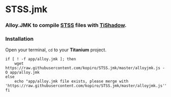 # STSS.jmk

### Alloy.JMK to compile [STSS](https://www.npmjs.org/package/stss) files with [TiShadow](https://www.npmjs.org/package/tishadow).

### Installation

Open your terminal, `cd` to your **Titanium** project.

```
if [ ! -f app/alloy.jmk ]; then
	wget https://raw.githubusercontent.com/kopiro/STSS.jmk/master/alloyjmk.js -O app/alloy.jmk
else
	echo "app/alloy.jmk file exists, please merge with 'https://raw.githubusercontent.com/kopiro/STSS.jmk/master/alloyjmk.js'"
fi
```